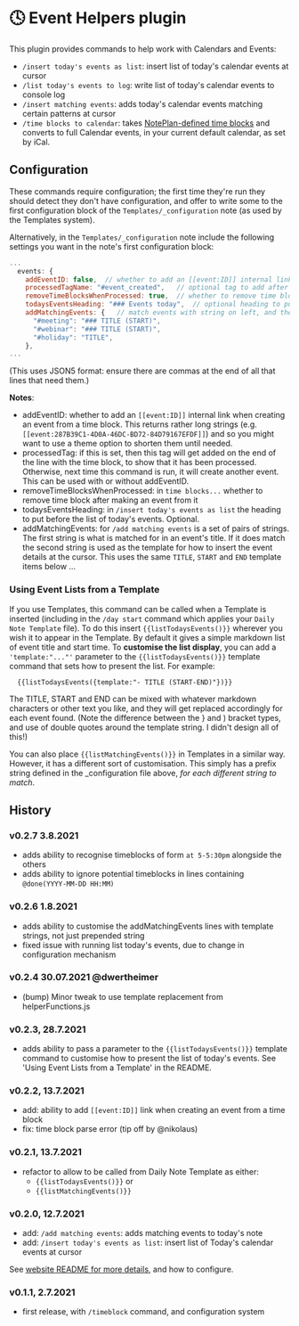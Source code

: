# 🕓 Event Helpers plugin
This plugin provides commands to help work with Calendars and Events:

- `/insert today's events as list`: insert list of today's calendar events at cursor
- `/list today's events to log`: write list of today's calendar events to console log
- `/insert matching events`: adds today's calendar events matching certain patterns at cursor
- `/time blocks to calendar`: takes [NotePlan-defined time blocks](https://help.noteplan.co/article/52-part-2-tasks-events-and-reminders#timeblocking) and converts to full Calendar events, in your current default calendar, as set by iCal.

## Configuration
These commands require configuration; the first time they're run they should detect they don't have configuration, and offer to write some to the first configuration block of the `Templates/_configuration` note (as used by the Templates system). 

Alternatively, in the `Templates/_configuration` note include the following settings you want in the note's first configuration block:

```javascript
...
  events: {
    addEventID: false,  // whether to add an [[event:ID]] internal link when creating an event from a time block
    processedTagName: "#event_created",   // optional tag to add after making a time block an event
    removeTimeBlocksWhenProcessed: true,  // whether to remove time block after making an event from it
    todaysEventsHeading: "### Events today",  // optional heading to put before list of today's events
    addMatchingEvents: {   // match events with string on left, and then the string on the right is the template for how to insert this event (see README for details)
      "#meeting": "### TITLE (START)",
      "#webinar": "### TITLE (START)",
      "#holiday": "TITLE",
    },
...
```
(This uses JSON5 format: ensure there are commas at the end of all that lines that need them.)


**Notes**:
- addEventID: whether to add an `[[event:ID]]` internal link when creating an event from a time block. This returns rather long strings (e.g. `[[event:287B39C1-4D0A-46DC-BD72-84D79167EFDF]]`) and so you might want to use a theme option to shorten them until needed.
- processedTag: if this is set, then this tag will get added on the end of the line with the time block, to show that it has been processed. Otherwise, next time this command is run, it will create another event. This can be used with or without addEventID.
- removeTimeBlocksWhenProcessed: in `time blocks...` whether to remove time block after making an event from it
- todaysEventsHeading: in `/insert today's events as list` the heading to put before the list of today's events. Optional.
- addMatchingEvents: for `/add matching events` is a set of pairs of strings. The first string is what is matched for in an event's title. If it does match the second string is used as the template for how to insert the event details at the cursor.  This uses the same `TITLE`, `START` and `END` template items below ...

### Using Event Lists from a Template
If you use Templates, this command can be called when a Template is inserted (including in the `/day start` command which applies your `Daily Note Template` file). To do this insert `{{listTodaysEvents()}}` wherever you wish it to appear in the Template.  By default it gives a simple markdown list of event title and start time.  To **customise the list display**, you can add a `'template:"..."'` parameter to the `{{listTodaysEvents()}}` template command that sets how to present the list. For example:

```
  {{listTodaysEvents({template:"- TITLE (START-END)"})}}
```

The TITLE, START and END can be mixed with whatever markdown characters or other text you like, and they will get replaced accordingly for each event found. (Note the difference between the } and ) bracket types, and use of double quotes around the template string. I didn't design all of this!)

You can also place  `{{listMatchingEvents()}}` in Templates in a similar way. However, it has a different sort of customisation. This simply has a prefix string defined in the _configuration file above, _for each different string to match_.

## History
### v0.2.7 3.8.2021
- adds ability to recognise timeblocks of form `at 5-5:30pm` alongside the others
- adds ability to ignore potential timeblocks in lines containing `@done(YYYY-MM-DD HH:MM)`

### v0.2.6 1.8.2021
- adds ability to customise the addMatchingEvents lines with template strings, not just prepended string
- fixed issue with running list today's events, due to change in configuration mechanism

### v0.2.4 30.07.2021 @dwertheimer
- (bump) Minor tweak to use template replacement from helperFunctions.js

### v0.2.3, 28.7.2021
- adds ability to pass a parameter to the `{{listTodaysEvents()}}` template command to customise how to present the list of today's events. See 'Using Event Lists from a Template' in the README.

### v0.2.2, 13.7.2021
- add: ability to add `[[event:ID]]` link when creating an event from a time block
- fix: time block parse error (tip off by @nikolaus)

### v0.2.1, 13.7.2021
- refactor to allow to be called from Daily Note Template as either:
  -  `{{listTodaysEvents()}}` or
  -  `{{listMatchingEvents()}}`

### v0.2.0, 12.7.2021
- add: `/add matching events`: adds matching events to today's note
- add: `/insert today's events as list`: insert list of Today's calendar events at cursor

See [website README for more details](https://github.com/NotePlan/plugins/tree/main/jgclark.EventHelpers), and how to configure.

### v0.1.1, 2.7.2021
- first release, with `/timeblock` command, and configuration system
